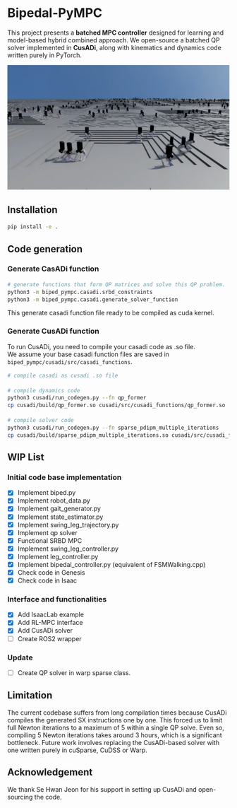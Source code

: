 # Bipedal-PyMPC
This project presents a **batched MPC controller** designed for learning and model-based hybrid combined approach.
We open-source a batched QP solver implemented in **CusADi**, along with kinematics and dynamics code written purely in PyTorch.

<img src="media/parallel_mpc.png"></img>

## Installation 
```bash
pip install -e .
```

## Code generation 

### Generate CasADi function 
```bash 
# generate functions that form QP matrices and solve this QP problem.
python3 -m biped_pympc.casadi.srbd_constraints
python3 -m biped_pympc.casadi.generate_solver_function
```
This generate casadi function file ready to be compiled as cuda kernel. 

### Generate CusADi function
To run CusADi, you need to compile your casadi code as .so file. \
We assume your base casadi function files are saved in `biped_pympc/cusadi/src/casadi_functions`. 
```bash
# compile casadi as cusadi .so file

# compile dynamics code
python3 cusadi/run_codegen.py --fn qp_former
cp cusadi/build/qp_former.so cusadi/src/cusadi_functions/qp_former.so

# compile solver code
python3 cusadi/run_codegen.py --fn sparse_pdipm_multiple_iterations
cp cusadi/build/sparse_pdipm_multiple_iterations.so cusadi/src/cusadi_functions/sparse_pdipm_multiple_iterations.so
```

<!-- ## Simulation example 
To debug codebase, you may use Genesis or IsaacLab. \
As multi-platform is supported, we use genesis in this example. 

Install
```bash
git clone git@github.com:jnskkmhr/genesis_biped.git
# check its README
```

Run 
```bash 
python3 run_linux.py # ubuntu
python3 run.py # mac os
```
You should see GUI like the following. 
<img src="media/gensis_hector.png"></image> -->

## WIP List

### Initial code base implementation
- [x] Implement biped.py
- [x] Implement robot_data.py
- [x] Implement gait_generator.py
- [x] Implement state_estimator.py
- [x] Implement swing_leg_trajectory.py
- [x] Implement qp solver
- [x] Functional SRBD MPC
- [x] Implement swing_leg_controller.py
- [x] Implement leg_controller.py
- [x] Implement bipedal_controller.py (equivalent of FSMWalking.cpp)
- [x] Check code in Genesis
- [x] Check code in Isaac

### Interface and functionalities
- [x] Add IsaacLab example
- [x] Add RL-MPC interface
- [x] Add CusADi solver
- [ ] Create ROS2 wrapper

### Update 
- [ ] Create QP solver in warp sparse class. 

## Limitation
The current codebase suffers from long compilation times because CusADi compiles the generated SX instructions one by one.
This forced us to limit full Newton iterations to a maximum of 5 within a single QP solve.
Even so, compiling 5 Newton iterations takes around 3 hours, which is a significant bottleneck.
Future work involves replacing the CusADi-based solver with one written purely in cuSparse, CuDSS or Warp.


## Acknowledgement 
We thank Se Hwan Jeon for his support in setting up CusADi and open-sourcing the code. 